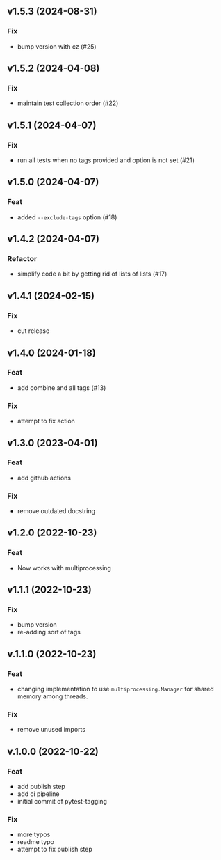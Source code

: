 ## v1.5.3 (2024-08-31)

### Fix

- bump version with cz (#25)

## v1.5.2 (2024-04-08)

### Fix

- maintain test collection order (#22)

## v1.5.1 (2024-04-07)

### Fix

- run all tests when no tags provided and option is not set (#21)

## v1.5.0 (2024-04-07)

### Feat

- added `--exclude-tags` option (#18)

## v1.4.2 (2024-04-07)

### Refactor

- simplify code a bit by getting rid of lists of lists (#17)

## v1.4.1 (2024-02-15)

### Fix

- cut release

## v1.4.0 (2024-01-18)

### Feat

- add combine and all tags (#13)

### Fix

- attempt to fix action

## v1.3.0 (2023-04-01)

### Feat

- add github actions

### Fix

- remove outdated docstring

## v1.2.0 (2022-10-23)

### Feat

- Now works with multiprocessing

## v1.1.1 (2022-10-23)

### Fix

- bump version
- re-adding sort of tags

## v.1.1.0 (2022-10-23)

### Feat

- changing implementation to use `multiprocessing.Manager` for shared memory among threads.

### Fix

- remove unused imports

## v.1.0.0 (2022-10-22)

### Feat

- add publish step
- add ci pipeline
- initial commit of pytest-tagging

### Fix

- more typos
- readme typo
- attempt to fix publish step
